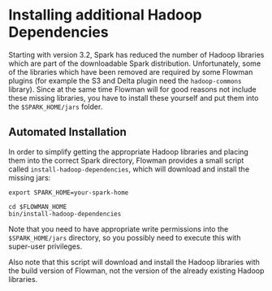 # Installing additional Hadoop Dependencies

Starting with version 3.2, Spark has reduced the number of Hadoop libraries which are part of the downloadable Spark
distribution. Unfortunately, some of the libraries which have been removed are required by some Flowman plugins (for
example the S3 and Delta plugin need the `hadoop-commons` library). Since at the same time Flowman will for good
reasons not include these missing libraries, you have to install these yourself and put them into the
`$SPARK_HOME/jars` folder.


## Automated Installation

In order to simplify getting the appropriate Hadoop libraries and placing them into the correct Spark directory,
Flowman provides a small script called `install-hadoop-dependencies`, which will download and install the missing
jars:

```shell
export SPARK_HOME=your-spark-home

cd $FLOWMAN_HOME
bin/install-hadoop-dependencies
```

Note that you need to have appropriate write permissions into the `$SPARK_HOME/jars` directory, so you possibly need
to execute this with super-user privileges.

Also note that this script will download and install the Hadoop libraries with the build version of Flowman, not the
version of the already existing Hadoop libraries.
